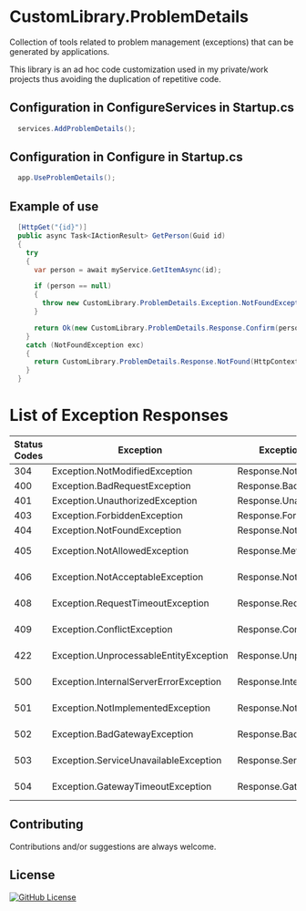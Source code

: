 # CustomLibrary.ProblemDetails

Collection of tools related to problem management (exceptions) that can be generated by applications.

This library is an ad hoc code customization used in my private/work projects thus avoiding the duplication of repetitive code.

## Configuration in ConfigureServices in Startup.cs

```csharp
  services.AddProblemDetails();
```

## Configuration in Configure in Startup.cs

```csharp
  app.UseProblemDetails();
```

## Example of use

```csharp
  [HttpGet("{id}")]
  public async Task<IActionResult> GetPerson(Guid id)
  {
    try
    {
      var person = await myService.GetItemAsync(id);

      if (person == null)
      {
        throw new CustomLibrary.ProblemDetails.Exception.NotFoundException($"Person with id {id} not found");
      }

      return Ok(new CustomLibrary.ProblemDetails.Response.Confirm(person));
    }
    catch (NotFoundException exc)
    {
      return CustomLibrary.ProblemDetails.Response.NotFound(HttpContext, exc);
    }
  }
```

# List of Exception Responses

| Status Codes | Exception | Exception Response | |
| --- | --- | --- | --- |
| 304 | Exception.NotModifiedException | Response.NotModified | available |
| 400 | Exception.BadRequestException | Response.BadRequest | available |
| 401 | Exception.UnauthorizedException | Response.Unauthorized | available |
| 403 | Exception.ForbiddenException | Response.Forbidden | available |
| 404 | Exception.NotFoundException | Response.NotFound | available |
| 405 | Exception.NotAllowedException | Response.MethodNotAllowed | coming soon |
| 406 | Exception.NotAcceptableException | Response.NotAcceptable | coming soon |
| 408 | Exception.RequestTimeoutException | Response.RequestTimeout | coming soon |
| 409 | Exception.ConflictException | Response.Conflict | coming soon |
| 422 | Exception.UnprocessableEntityException | Response.UnprocessableEntity | coming soon |
| 500 | Exception.InternalServerErrorException | Response.InternalServerError | coming soon |
| 501 | Exception.NotImplementedException | Response.NotImplemented | coming soon |
| 502 | Exception.BadGatewayException | Response.BadGateway | coming soon |
| 503 | Exception.ServiceUnavailableException | Response.ServiceUnavailable | coming soon |
| 504 | Exception.GatewayTimeoutException | Response.GatewayTimeout | coming soon |

## Contributing

Contributions and/or suggestions are always welcome.

## License

[![GitHub License](https://img.shields.io/github/license/AngeloDotNet/CustomLibrary.ProblemDetails?style=for-the-badge)](https://github.com/AngeloDotNet/CustomLibrary.ProblemDetails/blob/main/LICENSE)
